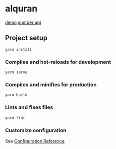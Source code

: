 # alquran
[demo](https://baca-alquran.netlify.app/)
[sumber api](https://github.com/sutanlab/quran-api)


## Project setup
```
yarn install
```

### Compiles and hot-reloads for development
```
yarn serve
```

### Compiles and minifies for production
```
yarn build
```

### Lints and fixes files
```
yarn lint
```

### Customize configuration
See [Configuration Reference](https://cli.vuejs.org/config/).
